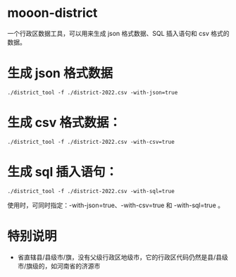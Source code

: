 # mooon-district

一个行政区数据工具，可以用来生成 json 格式数据、SQL 插入语句和 csv 格式的数据。

# 生成 json 格式数据

```shell
./district_tool -f ./district-2022.csv -with-json=true
```

# 生成 csv 格式数据：

```shell
./district_tool -f ./district-2022.csv -with-csv=true
```

# 生成 sql 插入语句：

```shell
./district_tool -f ./district-2022.csv -with-sql=true
```

使用时，可同时指定：-with-json=true、-with-csv=true 和 -with-sql=true 。

# 特别说明

* 省直辖县/县级市/旗，没有父级行政区地级市，它的行政区代码仍然是县/县级市/旗级的，如河南省的济源市
